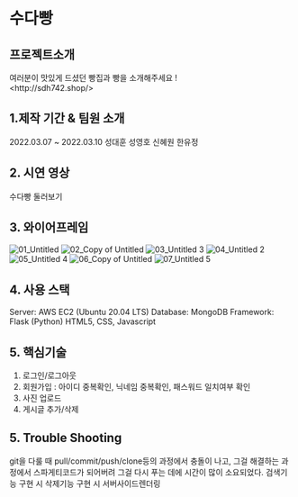 # 수다빵
<h2>프로젝트소개</h2>
여러분이 맛있게 드셨던 빵집과 빵을 소개해주세요 !<br>
&lt;http://sdh742.shop/&gt;

<h2>1.제작 기간 & 팀원 소개</h2>
2022.03.07 ~ 2022.03.10
성대훈
성영호
신혜원
한유정
<h2>2. 시연 영상</h2>
수다빵 둘러보기

<h2>3. 와이어프레임</h2>

![01_Untitled](https://user-images.githubusercontent.com/96562253/157617766-64401272-d990-486a-bf8b-bd77ce1b224c.jpg)
![02_Copy of Untitled](https://user-images.githubusercontent.com/96562253/157617775-3fc812eb-f31e-4887-b2a3-61079ef23b17.jpg)
![03_Untitled 3](https://user-images.githubusercontent.com/96562253/157617777-73ecdbcc-61df-4617-b4b0-7ff6fdba97c6.jpg)
![04_Untitled 2](https://user-images.githubusercontent.com/96562253/157617780-bfa78527-f773-4c92-a481-ad0a04feb71d.jpg)
![05_Untitled 4](https://user-images.githubusercontent.com/96562253/157617782-156c9060-d325-4606-85a9-b3cbc8654344.jpg)
![06_Copy of Untitled](https://user-images.githubusercontent.com/96562253/157617784-4ed6e5ce-2d4c-49da-bbfa-87696ea01d37.jpg)
![07_Untitled 5](https://user-images.githubusercontent.com/96562253/157617788-909823a4-d708-424a-ad78-539a5bad7671.jpg)

<h2>4. 사용 스택</h2>
Server: AWS EC2 (Ubuntu 20.04 LTS)
Database: MongoDB
Framework: Flask (Python)
HTML5, CSS, Javascript

<h2>5. 핵심기술</h2>
<ol>
<li>로그인/로그아웃
<li>회원가입 : 아이디 중복확인, 닉네임 중복확인, 패스워드 일치여부 확인
<li>사진 업로드
<li>게시글 추가/삭제
</ol>

<h2>5. Trouble Shooting</h2>
git을 다룰 때 pull/commit/push/clone등의 과정에서 충돌이 나고, 그걸 해결하는 과정에서 스파게티코드가 되어버려 그걸 다시 푸는 데에 시간이 많이 소요되었다.
검색기능 구현 시 
삭제기능 구현 시
서버사이드렌더링

